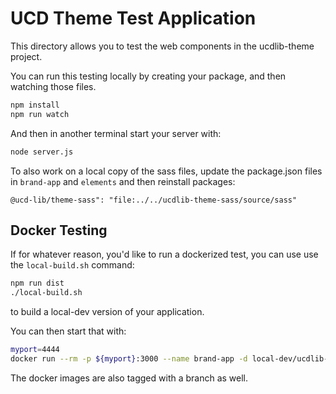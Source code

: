 # UCD Theme Test Application

This directory allows you to test the web components in the ucdlib-theme
project.

You can run this testing locally by creating your package, and then watching
those files.

``` bash
npm install
npm run watch
```

And then in another terminal start your server with:

``` bash
node server.js
```

To also work on a local copy of the sass files, update the package.json files in `brand-app` and `elements` and then reinstall packages:
```
@ucd-lib/theme-sass": "file:../../ucdlib-theme-sass/source/sass"
```

## Docker Testing

If for whatever reason, you'd like to run a dockerized test, you can use use the `local-build.sh`
command:

``` bash
npm run dist
./local-build.sh
```

to build a local-dev version of your application.

You can then start that with:

``` bash
myport=4444
docker run --rm -p ${myport}:3000 --name brand-app -d local-dev/ucdlib-theme-brand-app
```

The docker images are also tagged with a branch as well.
